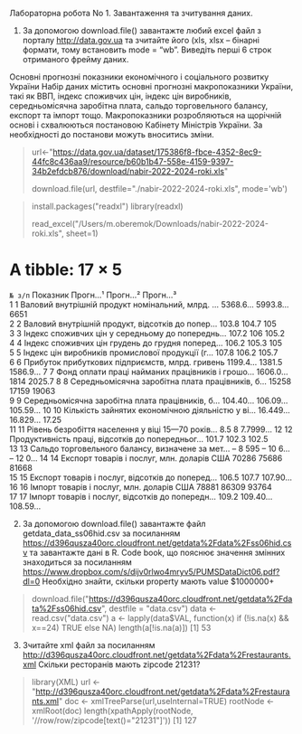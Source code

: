 Лабораторна робота No 1. Завантаження та зчитування даних.

1. За допомогою download.file() завантажте любий excel файл з порталу http://data.gov.ua та зчитайте його (xls, xlsx – бінарні формати, тому встановить mode = “wb”. Виведіть перші 6 строк отриманого фрейму даних.

Основні прогнозні показники економічного і соціального розвитку України
Набір даних містить основні прогнозні макропоказники України, такі як ВВП, індекс споживчих цін, індекс цін виробників, середньомісячна заробітна плата, сальдо торговельного балансу, експорт та імпорт тощо. Макропоказники розробляються на щорічній основі і схвалюються постановою Кабінету Міністрів України. За необхідності до постанови можуть вноситись зміни.

> url<-"https://data.gov.ua/dataset/175386f8-fbce-4352-8ec9-44fc8c436aa9/resource/b60b1b47-558e-4159-9397-34b2efdcb876/download/nabir-2022-2024-roki.xls"
> 
> download.file(url, destfile="./nabir-2022-2024-roki.xls", mode='wb')

> install.packages("readxl")
> library(readxl)
> 
> read_excel("/Users/m.oberemok/Downloads/nabir-2022-2024-roki.xls", sheet=1)


# A tibble: 17 × 5                                                              
   `№ з/п` Показник                                        Прогн…¹ Прогн…² Прогн…³
     <dbl> <chr>                                           <chr>   <chr>   <chr>  
 1       1 Валовий внутрішній продукт номінальний, млрд. … 5368.6… 5993.8… 6651   
 2       2 Валовий внутрішній продукт, відсотків до попер… 103.8   104.7   105    
 3       3 Індекс споживчих цін у середньому до попереднь… 107.2   106     105.2  
 4       4 Індекс споживчих цін грудень до грудня поперед… 106.2   105.3   105    
 5       5 Індекс цін виробників промислової продукції (г… 107.8   106.2   105.7  
 6       6 Прибуток прибуткових підприємств, млрд. гривень 1199.4… 1381.5  1586.9…
 7       7 Фонд оплати праці найманих працівників і грошо… 1606.0… 1814    2025.7 
 8       8 Середньомісячна заробітна плата працівників, б… 15258   17159   19063  
 9       9 Середньомісячна заробітна плата працівників, б… 104.40… 106.09… 105.59…
10      10 Кількість зайнятих економічною діяльністю у ві… 16.449… 16.829… 17.25  
11      11 Рівень безробіття населення у віці 15—70 років… 8.5     8       7.7999…
12      12 Продуктивність праці, відсотків до попередньог… 101.7   102.3   102.5  
13      13 Сальдо торговельного балансу, визначене за мет… – 8 595 – 10 6… – 12 0…
14      14 Експорт товарів і послуг, млн. доларів США      70286   75686   81668  
15      15 Експорт товарів і послуг, відсотків до поперед… 106.5   107.7   107.90…
16      16 Імпорт товарів і послуг, млн. доларів США       78881   86309   93764  
17      17 Імпорт товарів і послуг, відсотків до попередн… 109.2   109.40… 108.59…

2. За допомогою download.file() завантажте файл getdata_data_ss06hid.csv за посиланням https://d396qusza40orc.cloudfront.net/getdata%2Fdata%2Fss06hid.csv та завантажте дані в R. Code book, що пояснює значення змінних знаходиться за посиланням https://www.dropbox.com/s/dijv0rlwo4mryv5/PUMSDataDict06.pdf?dl=0 Необхідно знайти, скільки property мають value $1000000+

> download.file("https://d396qusza40orc.cloudfront.net/getdata%2Fdata%2Fss06hid.csv", destfile = "data.csv")
> data <- read.csv("data.csv")
> a <- lapply(data$VAL, function(x) if (!is.na(x) && x==24) TRUE else NA)
> length(a[!is.na(a)])
[1] 53
  
 3. Зчитайте xml файл за посиланням http://d396qusza40orc.cloudfront.net/getdata%2Fdata%2Frestaurants.xml Скільки ресторанів мають zipcode 21231?

> library(XML)
> url <- "http://d396qusza40orc.cloudfront.net/getdata%2Fdata%2Frestaurants.xml"
> doc <- xmlTreeParse(url,useInternal=TRUE)
> rootNode <- xmlRoot(doc)
> length(xpathApply(rootNode, '//row/row/zipcode[text()="21231"]'))
[1] 127
  
  
